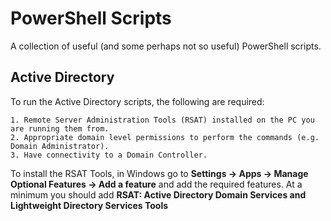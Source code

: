 # PowerShell Scripts
A collection of useful (and some perhaps not so useful) PowerShell scripts.

## Active Directory
To run the Active Directory scripts, the following are required:

    1. Remote Server Administration Tools (RSAT) installed on the PC you are running them from.
    2. Appropriate domain level permissions to perform the commands (e.g. Domain Administrator).
    3. Have connectivity to a Domain Controller.

To install the RSAT Tools, in Windows go to **Settings -> Apps -> Manage Optional Features -> Add a feature** and add the required features. At a minimum you should add **RSAT: Active Directory Domain Services and Lightweight Directory Services Tools**
